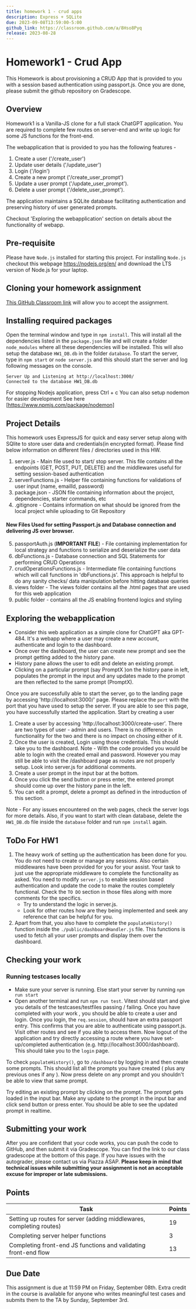 ```yaml
---
title: homework 1 - crud apps
description: Express + SQLite
due: 2023-09-08T13:59:00-5:00
github_link: https://classroom.github.com/a/8Hso8Pyq
release: 2023-08-28
---
```


# Homework1 - Crud App

This Homework is about provisioning a CRUD App that is provided to you with a session based authentication using passport.js. Once you are done, please submit the github repository on Gradescope.

## Overview

Homework1 is a Vanilla-JS clone for a full stack ChatGPT application. You are required to complete few routes on server-end and write up logic for some JS functions for the front-end.

The webapplication that is provided to you has the following features -

1. Create a user ('/create_user')
2. Update user details ('/update_user')
3. Login ('/login')
4. Create a new prompt ('/create_user_prompt')
5. Update a user prompt ('/update_user_prompt').
6. Delete a user prompt ('/delete_user_prompt').

The application maintains a SQLite database facilitating authentication and preserving history of user generated prompts.

Checkout 'Exploring the webapplication' section on details about the functionality of webapp.

## Pre-requisite

Please have `Node.js` installed for starting this project. For installing `Node.js` checkout this webpage https://nodejs.org/en/ and download the LTS version of Node.js for your laptop.

## Cloning your homework assignment

[This GitHub Classroom link](https://classroom.github.com/a/8Hso8Pyq) will allow you to accept the assignment.

## Installing required packages

Open the terminal window and type in `npm install`. This will install all the dependencies listed in the `package.json` file and will create a folder `node_modules` where all these dependencies will be installed. This will also setup the database `HW1_DB.db` in the folder `database`. To start the server, type in `npm start` or `node server.js` and this should start the server and log following messages on the console.

```
Server Up and Listening at http://localhost:3000/
Connected to the database HW1_DB.db

```

For stopping Nodejs application, press Ctrl + c
You can also setup nodemon for easier development See here [https://www.npmjs.com/package/nodemon]

## Project Details

This homework uses ExpressJS for quick and easy server setup along with SQlite to store user data and credentials(in encrypted format). Please find below information on different files / directories used in this HW.

1. server.js - Main file used to start/ stop server. This file contains all the endpoints (GET, POST, PUT, DELETE) and the middlewares useful for setting session-based authentication
2. serverFunctions.js - Helper file containing functions for validations of user input (name, emailId, password)
3. package.json - JSON file containing information about the project, dependencies, starter commands, etc
4. .gitignore - Contains information on what should be ignored from the local project while uploading to Git Repository

#### New Files Used for setting Passport.js and Database connection and delivering JS over browser.

5. passportAuth.js (**IMPORTANT FILE**) - File containing implementation for local strategy and functions to serialize and deserialize the user data
6. dbFunctions.js - Database connection and SQL Statements for performing CRUD Operations
7. crudOperationsFunctions.js - Intermediate file containing functions which will call functions in 'dbFunctions.js'. This approach is helpful to do any sanity checks/ data manipulation before hitting database queries
8. views folder - The views folder contains all the .html pages that are used for this web application
9. public folder - contains all the JS enabling frontend logics and styling

## Exploring the webapplication

- Consider this web application as a simple clone for ChatGPT aka GPT-484. It's a webapp where a user may create a new account, authenticate and login to the dashboard.
- Once over the dashboard, the user can create new prompt and see the prompt getting added to the history pane.
- History pane allows the user to edit and delete an existing prompt.
- Clicking on a particular prompt (say PromptX )on the history pane in left, populates the prompt in the input and any updates made to the prompt are then reflected to the same prompt (PromptX).

Once you are successfully able to start the server, go to the landing page by accessing 'http://localhost:3000/' page. Please replace the `port` with the port that you have used to setup the server. If you are able to see this page, you have successfully started the application. Start by creating a user

1. Create a user by accessing 'http://localhost:3000/create-user'. There are two types of user - admin and users. There is no difference in functionality for the two and there is no impact on chosing either of it.
2. Once the user is created, Login using those credentials. This should take you to the dashboard. Note - With the code provided you would be able to login with the created email and password. However you may still be able to visit the /dashboard page as routes are not properly setup. Look into server.js for additional comments.
3. Create a user prompt in the input bar at the bottom.
4. Once you click the send button or press enter, the entered prompt should come up over the history pane in the left.
5. You can edit a prompt, delete a prompt as defined in the introduction of this section.

Note - For any issues encountered on the web pages, check the server logs for more details. Also, if you want to start with clean database, delete the `HW1_DB.db` file inside the `database` folder and run `npm install` again.

## ToDo For HW1

1. The heavy work of setting up the authentication has been done for you. You do not need to create or manage any sessions. Also certain middlewares have been provided for you for your assist.
   Your task to just use the appropriate middleware to complete the functionality as asked. You need to modify `server.js` to enable session based authentication and update the code to make the routes completely functional. Check the `TO DO` section in those files along with more comments for the specifics.
   - Try to understand the logic in server.js.
   - Look for other routes how are they being implemented and seek any reference that can be helpful for you.
2. Apart from that, you also have to complete the `populateHistory()` function inside the `./public/dashboardHandler.js` file. This functions is used to fetch all your user prompts and display them over the dashboard.

## Checking your work

### Running testcases locally

- Make sure your server is running. Else start your server by running `npm run start`
- Open another terminal and run `npm run test`. Vitest should start and give you details of the testcases/testfiles passing / failing.
  Once you have completed with your work , you should be able to create a user and login. Once you login, the `req.session`, should have an extra passport entry. This confirms that you are able to authenticate using passport.js. Visit other routes and see if you able to access them. Now logout of the application and try directly accessing a route where you have set-up/completed authentication (e.g. http://localhost:3000/dashboard). This should take you to the `login` page.

To check `populateHistory()`, go to `/dashboard` by logging in and then create some prompts. This should list all the prompts you have created ( plus any previous ones if any ). Now press delete on any prompt and you shouldn't be able to view that same prompt.

Try editing an existing prompt by clicking on the prompt. The prompt gets loaded in the input bar. Make any update to the prompt in the input bar and click send button or press enter. You should be able to see the updated prompt in realtime.

## Submitting your work

After you are confident that your code works, you can push the code to GitHub, and then submit it via Gradescope. You can find the link to our class gradescope at the bottom of this page. If you have issues with the autograder, please contact us via Piazza ASAP. **Please keep in mind that technical issues while submitting your assignment is not an acceptable excuse for improper or late submissions.**

## Points

| Task                                                                 | Points |
| -------------------------------------------------------------------- | ------ |
| Setting up routes for server (adding middlewares, completing routes) | 19     |
| Completing server helper functions                                   | 3      |
| Completing front-end JS functions and validating front-end flow      | 13     |

## Due Date

This assignment is due at 11:59 PM on Friday, September 08th. Extra credit in the course is available for anyone who writes meaningful test cases and submits them to the TA by Sunday, September 3rd.
